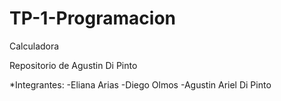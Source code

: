 # TP-1-Programacion
Calculadora

Repositorio de Agustin Di Pinto

*Integrantes: 
-Eliana Arias
-Diego Olmos 
-Agustin Ariel Di Pinto
